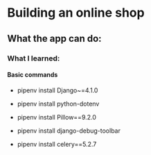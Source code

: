 # Building an online shop
## What the app can do:

### What I learned:

#### Basic commands
- pipenv install Django~=4.1.0
- pipenv install python-dotenv
- pipenv install Pillow==9.2.0
- pipenv install django-debug-toolbar

- pipenv install celery==5.2.7